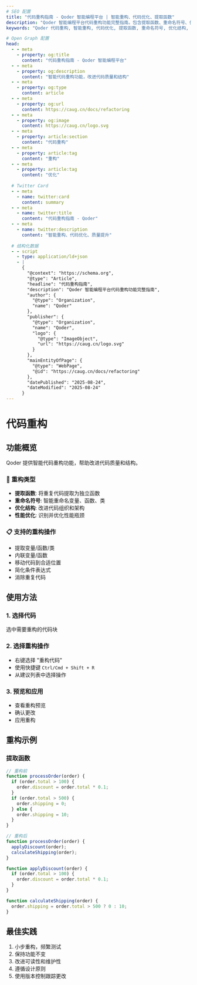 ```yaml
---
# SEO 配置
title: "代码重构指南 - Qoder 智能编程平台 | 智能重构、代码优化、提取函数"
description: "Qoder 智能编程平台代码重构功能完整指南。包含提取函数、重命名符号、优化结构、性能优化等智能重构操作的使用方法和最佳实践。"
keywords: "Qoder 代码重构, 智能重构, 代码优化, 提取函数, 重命名符号, 优化结构, 性能优化, 代码质量, 重构工具"

# Open Graph 配置
head:
  - - meta
    - property: og:title
      content: "代码重构指南 - Qoder 智能编程平台"
  - - meta
    - property: og:description
      content: "智能代码重构功能，改进代码质量和结构"
  - - meta
    - property: og:type
      content: article
  - - meta
    - property: og:url
      content: https://caug.cn/docs/refactoring
  - - meta
    - property: og:image
      content: https://caug.cn/logo.svg
  - - meta
    - property: article:section
      content: "代码重构"
  - - meta
    - property: article:tag
      content: "重构"
  - - meta
    - property: article:tag
      content: "优化"
  
  # Twitter Card
  - - meta
    - name: twitter:card
      content: summary
  - - meta
    - name: twitter:title
      content: "代码重构指南 - Qoder"
  - - meta
    - name: twitter:description
      content: "智能重构、代码优化、质量提升"
  
  # 结构化数据
  - - script
    - type: application/ld+json
    - |
      {
        "@context": "https://schema.org",
        "@type": "Article",
        "headline": "代码重构指南",
        "description": "Qoder 智能编程平台代码重构功能完整指南",
        "author": {
          "@type": "Organization",
          "name": "Qoder"
        },
        "publisher": {
          "@type": "Organization",
          "name": "Qoder",
          "logo": {
            "@type": "ImageObject",
            "url": "https://caug.cn/logo.svg"
          }
        },
        "mainEntityOfPage": {
          "@type": "WebPage",
          "@id": "https://caug.cn/docs/refactoring"
        },
        "datePublished": "2025-08-24",
        "dateModified": "2025-08-24"
      }
---
```


# 代码重构

## 功能概览

Qoder 提供智能代码重构功能，帮助改进代码质量和结构。

### 🔧 重构类型
- **提取函数**: 将重复代码提取为独立函数
- **重命名符号**: 智能重命名变量、函数、类
- **优化结构**: 改进代码组织和架构
- **性能优化**: 识别并优化性能瓶颈

### 📋 支持的重构操作
- 提取变量/函数/类
- 内联变量/函数
- 移动代码到合适位置
- 简化条件表达式
- 消除重复代码

## 使用方法

### 1. 选择代码
选中需要重构的代码块

### 2. 选择重构操作
- 右键选择 "重构代码"
- 使用快捷键 `Ctrl/Cmd + Shift + R`
- 从建议列表中选择操作

### 3. 预览和应用
- 查看重构预览
- 确认更改
- 应用重构

## 重构示例

### 提取函数
```javascript
// 重构前
function processOrder(order) {
  if (order.total > 100) {
    order.discount = order.total * 0.1;
  }
  if (order.total > 500) {
    order.shipping = 0;
  } else {
    order.shipping = 10;
  }
}

// 重构后  
function processOrder(order) {
  applyDiscount(order);
  calculateShipping(order);
}

function applyDiscount(order) {
  if (order.total > 100) {
    order.discount = order.total * 0.1;
  }
}

function calculateShipping(order) {
  order.shipping = order.total > 500 ? 0 : 10;
}
```

## 最佳实践

1. 小步重构，频繁测试
2. 保持功能不变
3. 改进可读性和维护性
4. 遵循设计原则
5. 使用版本控制跟踪更改
